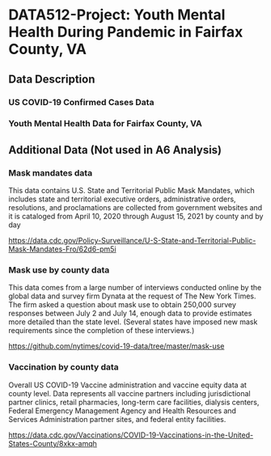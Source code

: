 # DATA512-Project: Youth Mental Health During Pandemic in Fairfax County, VA


## Data Description

### US COVID-19 Confirmed Cases Data

### Youth Mental Health Data for Fairfax County, VA



## Additional Data (Not used in A6 Analysis)

### Mask mandates data

This data contains U.S. State and Territorial Public Mask Mandates, which includes state and territorial executive orders, administrative orders, resolutions, and proclamations are collected from government websites and it is cataloged from April 10, 2020 through August 15, 2021 by county and by day

https://data.cdc.gov/Policy-Surveillance/U-S-State-and-Territorial-Public-Mask-Mandates-Fro/62d6-pm5i

### Mask use by county data

This data comes from a large number of interviews conducted online by the global data and survey firm Dynata at the request of The New York Times. The firm asked a question about mask use to obtain 250,000 survey responses between July 2 and July 14, enough data to provide estimates more detailed than the state level. (Several states have imposed new mask requirements since the completion of these interviews.)

https://github.com/nytimes/covid-19-data/tree/master/mask-use

### Vaccination by county data

Overall US COVID-19 Vaccine administration and vaccine equity data at county level. Data represents all vaccine partners including jurisdictional partner clinics, retail pharmacies, long-term care facilities, dialysis centers, Federal Emergency Management Agency and Health Resources and Services Administration partner sites, and federal entity facilities. 

https://data.cdc.gov/Vaccinations/COVID-19-Vaccinations-in-the-United-States-County/8xkx-amqh
